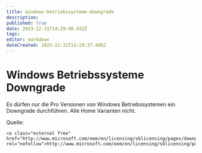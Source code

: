 ```yaml
---
title: windows-betriebssysteme-downgrade
description: 
published: true
date: 2023-12-31T14:29:40.432Z
tags: 
editor: markdown
dateCreated: 2023-12-31T14:29:37.406Z
---
```


# Windows Betriebssysteme Downgrade

Es dürfen nur die Pro Versionen von Windows Betriebssystemen ein Downgrade durchführen. Alle Home Varianten nicht.

Quelle:

```
<a class="external free" href="http://www.microsoft.com/oem/en/licensing/sblicensing/pages/downgrade_rights.aspx#windows7" rel="nofollow">http://www.microsoft.com/oem/en/licensing/sblicensing/pages/downgrade_rights.aspx#windows7</a>
```
